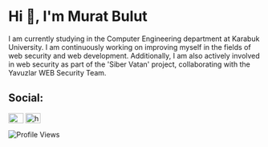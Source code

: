 # Hi 👋, I'm Murat Bulut

I am currently studying in the Computer Engineering department at Karabuk University. I am continuously working on improving myself in the fields of web security and web development. Additionally, I am also actively involved in web security as part of the 'Siber Vatan' project, collaborating with the Yavuzlar WEB Security Team.

## Social:

<a href="https://twitter.com/muraatbulut1" target="blank"><img align="center" src="https://raw.githubusercontent.com/rahuldkjain/github-profile-readme-generator/master/src/images/icons/Social/twitter.svg" alt="muraatbulut1" height="20" width="30" /></a>
<a href="https://linkedin.com/in/https://www.linkedin.com/in/murat-bulut/" target="blank"><img align="center" src="https://raw.githubusercontent.com/rahuldkjain/github-profile-readme-generator/master/src/images/icons/Social/linked-in-alt.svg" alt="https://www.linkedin.com/in/murat-bulut/" height="20" width="30" /></a>

![Profile Views](https://komarev.com/ghpvc/?username=muratbulut&label=Profile%20views&color=0e75b6&style=flat)

